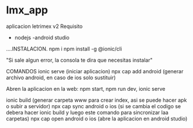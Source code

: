# lmx_app
aplicacion letrimex v2
Requisito
- nodejs
-android studio

....INSTALACION.
npm i
npm install -g @ionic/cli

"Si sale algun error, la consola te dira que necesitas instalar"

COMANDOS
ionic serve (iniciar aplicacion)
npx cap add android (generar archivo android, en caso de ios solo sustituir)

Abren la aplicacion en la web: npm start, npm run dev, ionic serve


ionic build (generar carpeta www para crear index, asi se puede hacer apk o subir a servidor)
npx cap sync android o ios (si se cambia el codigo se debera hacer ionic build y luego este comando para sincronizar laa carpetas)
npx cap open android o ios (abre la aplicacion en android studio)
